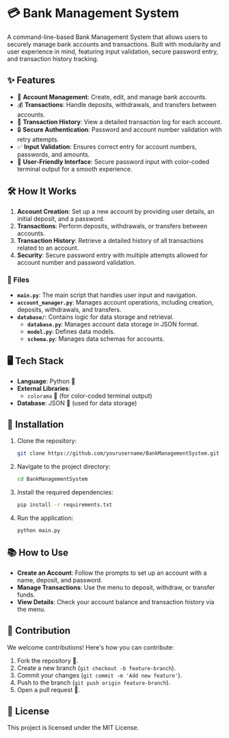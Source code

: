 # 💳 Bank Management System

A command-line-based Bank Management System that allows users to securely manage bank accounts and transactions. Built with modularity and user experience in mind, featuring input validation, secure password entry, and transaction history tracking.

## ✨ Features

- 🏦 **Account Management**: Create, edit, and manage bank accounts.
- 💰 **Transactions**: Handle deposits, withdrawals, and transfers between accounts.
- 📜 **Transaction History**: View a detailed transaction log for each account.
- 🔒 **Secure Authentication**: Password and account number validation with retry attempts.
- ✅ **Input Validation**: Ensures correct entry for account numbers, passwords, and amounts.
- 🎨 **User-Friendly Interface**: Secure password input with color-coded terminal output for a smooth experience.

## 🛠️ How It Works

1. **Account Creation**: Set up a new account by providing user details, an initial deposit, and a password.
2. **Transactions**: Perform deposits, withdrawals, or transfers between accounts.
3. **Transaction History**: Retrieve a detailed history of all transactions related to an account.
4. **Security**: Secure password entry with multiple attempts allowed for account number and password validation.

### 📁 Files

- **`main.py`**: The main script that handles user input and navigation.
- **`account_manager.py`**: Manages account operations, including creation, deposits, withdrawals, and transfers.
- **`database/`**: Contains logic for data storage and retrieval.
  - **`database.py`**: Manages account data storage in JSON format.
  - **`model.py`**: Defines data models.
  - **`schema.py`**: Manages data schemas for accounts.

## 🖥️ Tech Stack

- **Language**: Python 🐍
- **External Libraries**:
  - `colorama` 🎨 (for color-coded terminal output)
- **Database**: JSON 📁 (used for data storage)

## 🚀 Installation

1. Clone the repository:

   ```bash
   git clone https://github.com/yourusername/BankManagementSystem.git
   ```

2. Navigate to the project directory:

   ```bash
   cd BankManagementSystem
   ```

3. Install the required dependencies:

   ```bash
   pip install -r requirements.txt
   ```

4. Run the application:

   ```bash
   python main.py
   ```

## 📚 How to Use

- **Create an Account**: Follow the prompts to set up an account with a name, deposit, and password.
- **Manage Transactions**: Use the menu to deposit, withdraw, or transfer funds.
- **View Details**: Check your account balance and transaction history via the menu.

## 🤝 Contribution

We welcome contributions! Here's how you can contribute:

1. Fork the repository 🍴.
2. Create a new branch (`git checkout -b feature-branch`).
3. Commit your changes (`git commit -m 'Add new feature'`).
4. Push to the branch (`git push origin feature-branch`).
5. Open a pull request 🔄.

## 📜 License

This project is licensed under the MIT License.